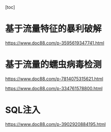 [toc]



# 基于流量特征的暴利破解

https://www.doc88.com/p-3595619347741.html



# 基于流量的蠕虫病毒检测

https://www.doc88.com/p-7814075315621.html

https://www.doc88.com/p-334761578800.html



# SQL注入

https://www.doc88.com/p-3902920884195.html


